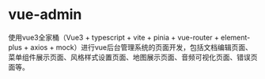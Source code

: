 # vue-admin
使用vue3全家桶（Vue3 + typescript + vite + pinia + vue-router + element-plus + axios + mock）进行vue后台管理系统的页面开发，包括文档编辑页面、菜单组件展示页面、风格样式设置页面、地图展示页面、音频可视化页面、错误页面等。
